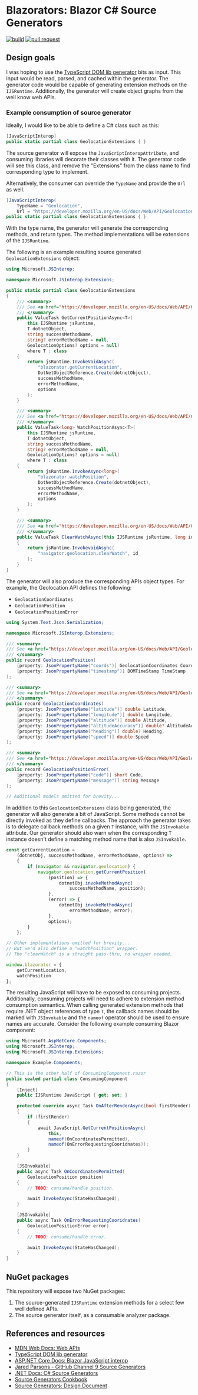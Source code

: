 # Blazorators: Blazor C# Source Generators

[![build](https://github.com/IEvangelist/blazorators/actions/workflows/build-validation.yml/badge.svg)](https://github.com/IEvangelist/blazorators/actions/workflows/build-validation.yml) [![pull request](https://github.com/IEvangelist/blazorators/actions/workflows/pr-validation.yml/badge.svg)](https://github.com/IEvangelist/blazorators/actions/workflows/pr-validation.yml)

## Design goals

I was hoping to use the [TypeScript DOM lib generator](https://github.com/microsoft/TypeScript-DOM-lib-generator/tree/main/inputfiles) bits as input. This input would be read, parsed, and cached within the generator. The generator code would be capable of generating extension methods on the `IJSRuntime`. Additionally, the generator will create object graphs from the well know web APIs.

### Example consumption of source generator

Ideally, I would like to be able to define a C# class such as this:

```csharp
[JavaScriptInterop]
public static partial class GeolocationExtensions { }
```

The source generator will expose the `JavaScriptInteropAttribute`, and consuming libraries will decorate their classes with it. The generator code will see this class, and remove the "Extensions" from the class name to find corresponding type to implement.

Alternatively, the consumer can override the `TypeName` and provide the `Url` as well.

```csharp
[JavaScriptInterop(
    TypeName = "Geolocation",
    Url = "https://developer.mozilla.org/en-US/docs/Web/API/Geolocation_API")]
public static partial class GeolocationExtensions { }
```

With the type name, the generator will generate the corresponding methods, and return types. The method implementations will be extensions of the `IJSRuntime`.

The following is an example resulting source generated `GeolocationExtensions` object:

```csharp
using Microsoft.JSInterop;

namespace Microsoft.JSInterop.Extensions;

public static partial class GeolocationExtensions
{
    /// <summary>
    /// See <a href="https://developer.mozilla.org/en-US/docs/Web/API/Geolocation/getCurrentPosition"></a>.
    /// </summary>
    public ValueTask GetCurrentPositionAsync<T>(
        this IJSRuntime jsRuntime,
        T dotnetObject,
        string successMethodName,
        string? errorMethodName = null,
        GeolocationOptions? options = null)
        where T : class
    {
        return jsRuntime.InvokeVoidAsync(
            "blazorator.getCurrentLocation",
            DotNetObjectReference.Create(dotnetObject),
            successMethodName,
            errorMethodName,
            options
        );
    }

    /// <summary>
    /// See <a href="https://developer.mozilla.org/en-US/docs/Web/API/Geolocation/watchPosition"></a>
    /// </summary>
    public ValueTask<long> WatchPositionAsync<T>(
        this IJSRuntime jsRuntime,
        T dotnetObject,
        string successMethodName,
        string? errorMethodName = null,
        GeolocationOptions? options = null)
        where T : class
    {
        return jsRuntime.InvokeAsync<long>(
            "blazorator.watchPosition",
            DotNetObjectReference.Create(dotnetObject),
            successMethodName,
            errorMethodName,
            options
        );
    }

    /// <summary>
    /// See <a href="https://developer.mozilla.org/en-US/docs/Web/API/Geolocation/clearWatch"></a>
    /// </summary>
    public ValueTask ClearWatchAsync(this IJSRuntime jsRuntime, long id)
    {
        return jsRuntime.InvokevoidAsync(
            "navigator.geolocation.clearWatch", id
        );
    }
}
```

The generator will also produce the corresponding APIs object types. For example, the Geolocation API defines the following:

- `GeolocationCoordinates`
- `GeolocationPosition`
- `GeolocationPositionError`

```csharp
using System.Text.Json.Serialization;

namespace Microsoft.JSInterop.Extensions;

/// <summary>
/// See <a href="https://developer.mozilla.org/en-US/docs/Web/API/GeolocationPosition"></a>
/// </summary>
public record GeolocationPosition(
    [property: JsonPropertyName("coords")] GeolocationCoordinates Coordinates,
    [property: JsonPropertyName("timestamp")] DOMTimeStamp TimeStamp
);

/// <summary>
/// See <a href="https://developer.mozilla.org/en-US/docs/Web/API/GeolocationCoordinates"></a>
/// </summary>
public record GeolocationCoordinates(
    [property: JsonPropertyName("latitude")] double Latitude,
    [property: JsonPropertyName("longitude")] double Longitude,
    [property: JsonPropertyName("altitude")] double Altitude,
    [property: JsonPropertyName("altitudeAccuracy")] double? AltitudeAccuracy,
    [property: JsonPropertyName("heading")] double? Heading,
    [property: JsonPropertyName("speed")] double Speed
);

/// <summary>
/// See <a href="https://developer.mozilla.org/en-US/docs/Web/API/GeolocationPositionError"></a>
/// </summary>
public record GeolocationPositionError(
    [property: JsonPropertyName("code")] short Code,
    [property: JsonPropertyName("message")] string Message
);

// Additional models omitted for brevity...
```

In addition to this `GeolocationExtensions` class being generated, the generator will also generate a bit of JavaScript. Some methods cannot be directly invoked as they define callbacks. The approach the generator takes is to delegate callback methods on a given `T` instance, with the `JSInvokable` attribute. Our generator should also warn when the corresponding `T` instance doesn't define a matching method name that is also `JSInvokable`.

```javascript
const getCurrentLocation =
    (dotnetObj, successMethodName, errorMethodName, options) =>
    {
        if (navigator && navigator.geolocation) {
            navigator.geolocation.getCurrentPosition(
                (position) => {
                    dotnetObj.invokeMethodAsync(
                        successMethodName, position);
                },
                (error) => {
                    dotnetObj.invokeMethodAsync(
                        errorMethodName, error);
                },
                options);
        }
    };

// Other implementations omitted for brevity...
// But we'd also define a "watchPosition" wrapper.
// The "clearWatch" is a straight pass-thru, no wrapper needed.

window.blazorator = {
    getCurrentLocation,
    watchPosition
};
```
The resulting JavaScript will have to be exposed to consuming projects. Additionally, consuming projects will need to adhere to extension method consumption semantics. When calling generated extension methods that require .NET object references of type `T`, the callback names should be marked with `JSInvokable` and the `nameof` operator should be used to ensure names are accurate. Consider the following example consuming Blazor component:

```csharp
using Microsoft.AspNetCore.Components;
using Microsoft.JSInterop;
using Microsoft.JSInterop.Extensions;

namespace Example.Components;

// This is the other half of ConsumingComponent.razor
public sealed partial class ConsumingComponent
{
    [Inject]
    public IJSRuntime JavaScript { get; set; }

    protected override async Task OnAfterRenderAsync(bool firstRender)
    {
        if (firstRender)
        {
            await JavaScript.GetCurrentPositionAsync(
                this,
                nameof(OnCoordinatesPermitted),
                nameof(OnErrorRequestingCooridnates));
        }
    }

    [JSInvokable]
    public async Task OnCoordinatesPermitted(
        GeolocationPosition position)
    {
        // TODO: consume/handle position.

        await InvokeAsync(StateHasChanged);
    }

    [JSInvokable]
    public async Task OnErrorRequestingCooridnates(
        GeolocationPositionError error)
    {
        // TODO: consume/handle error.

        await InvokeAsync(StateHasChanged);
    }
}
```

## NuGet packages

This repository will expose two NuGet packages:

1. The source-generated `IJSRuntime` extension methods for a select few well defined APIs.
1. The source generator itself, as a consumable analyzer package.

## References and resources

- [MDN Web Docs: Web APIs](https://developer.mozilla.org/docs/Web/API)
- [TypeScript DOM lib generator](https://github.com/microsoft/TypeScript-DOM-lib-generator)
- [ASP.NET Core Docs: Blazor JavaScript interop](https://docs.microsoft.com/aspnet/core/blazor/javascript-interoperability/call-javascript-from-dotnet)
- [Jared Parsons - GitHub Channel 9 Source Generators](https://github.com/jaredpar/channel9-source-generators)
- [.NET Docs: C# Source Generators](https://docs.microsoft.com/dotnet/csharp/roslyn-sdk/source-generators-overview)
- [Source Generators Cookbook](https://github.com/dotnet/roslyn/blob/main/docs/features/source-generators.cookbook.md)
- [Source Generators: Design Document](https://github.com/dotnet/roslyn/blob/main/docs/features/source-generators.md)